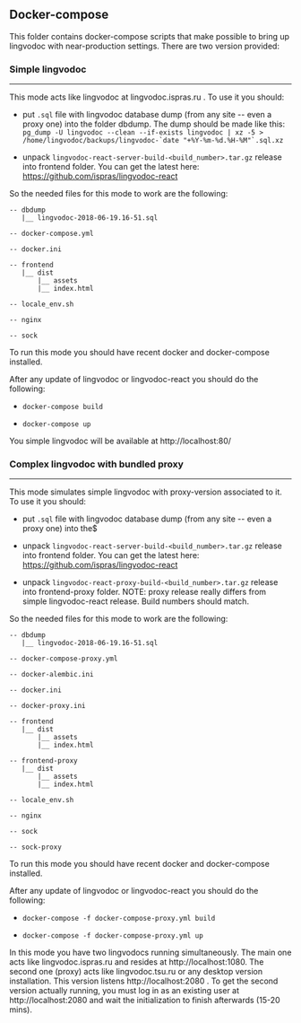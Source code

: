 ## Docker-compose

This folder contains docker-compose scripts that make possible to bring up lingvodoc
with near-production settings. There are two version provided:

### Simple lingvodoc
--------------

This mode acts like lingvodoc at lingvodoc.ispras.ru . To use it you should:

- put `.sql` file with lingvodoc database dump (from any site -- even a proxy one) into the folder dbdump. The dump should be made like this: ```pg_dump -U lingvodoc --clean --if-exists lingvodoc | xz -5 > /home/lingvodoc/backups/lingvodoc-`date "+%Y-%m-%d.%H-%M"`.sql.xz```

- unpack `lingvodoc-react-server-build-<build_number>.tar.gz` release into frontend folder. You can get the latest here: https://github.com/ispras/lingvodoc-react

So the needed files for this mode to work are the following:
```
-- dbdump
   |__ lingvodoc-2018-06-19.16-51.sql

-- docker-compose.yml

-- docker.ini

-- frontend
   |__ dist
       |__ assets
       |__ index.html

-- locale_env.sh

-- nginx

-- sock
```
To run this mode you should have recent docker and docker-compose installed.

After any update of lingvodoc or lingvodoc-react you should do the following:

- `docker-compose build`

- `docker-compose up`

You simple lingvodoc will be available at http://localhost:80/

### Complex lingvodoc with bundled proxy
--------------

This mode simulates simple lingvodoc with proxy-version associated to it. To use it you should:

- put `.sql` file with lingvodoc database dump (from any site -- even a proxy one) into the$

- unpack `lingvodoc-react-server-build-<build_number>.tar.gz` release into frontend folder. You can get the latest here: https://github.com/ispras/lingvodoc-react

- unpack `lingvodoc-react-proxy-build-<build_number>.tar.gz` release into frontend-proxy folder. NOTE: proxy release 
really differs from simple lingvodoc-react release. Build numbers should match.

So the needed files for this mode to work are the following:
```
-- dbdump
   |__ lingvodoc-2018-06-19.16-51.sql

-- docker-compose-proxy.yml

-- docker-alembic.ini

-- docker.ini

-- docker-proxy.ini

-- frontend
   |__ dist
       |__ assets
       |__ index.html

-- frontend-proxy
   |__ dist
       |__ assets
       |__ index.html

-- locale_env.sh

-- nginx

-- sock 

-- sock-proxy
```
To run this mode you should have recent docker and docker-compose installed.

After any update of lingvodoc or lingvodoc-react you should do the following:

- `docker-compose -f docker-compose-proxy.yml build`

- `docker-compose -f docker-compose-proxy.yml up`

In this mode you have two lingvodocs running simultaneously. The main one acts like 
lingvodoc.ispras.ru and resides at http://localhost:1080. The second one (proxy) acts
like lingvodoc.tsu.ru or any desktop version installation. This version listens
http://localhost:2080 .
To get the second version actually running, you must log in as an existing user
at http://localhost:2080 and wait the initialization to finish afterwards (15-20 mins).
